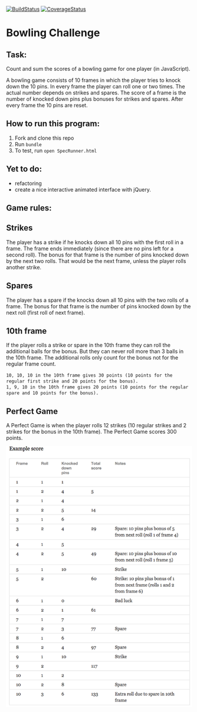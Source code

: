 [![BuildStatus](https://travis-ci.org/lucetzer/bowling-challenge.svg?branch=master)](https://travis-ci.org/lucetzer/bowling-challenge)
[![CoverageStatus](https://coveralls.io/repos/lucetzer/bowling-challenge/badge.svg?branch=master&service=github)](https://coveralls.io/github/lucetzer/bowling-challenge?branch=master)

Bowling Challenge
=================

Task:
-----

Count and sum the scores of a bowling game for one player (in JavaScript).

A bowling game consists of 10 frames in which the player tries to knock down the 10 pins. In every frame the player can roll one or two times. The actual number depends on strikes and spares. The score of a frame is the number of knocked down pins plus bonuses for strikes and spares. After every frame the 10 pins are reset.


How to run this program:
-----

1. Fork and clone this repo
2. Run ```bundle```
3. To test, run ```open SpecRunner.html```

Yet to do:
-----

* refactoring
* create a nice interactive animated interface with jQuery.

Game rules:
-----

## Strikes

The player has a strike if he knocks down all 10 pins with the first roll in a frame. The frame ends immediately (since there are no pins left for a second roll). The bonus for that frame is the number of pins knocked down by the next two rolls. That would be the next frame, unless the player rolls another strike.

## Spares

The player has a spare if the knocks down all 10 pins with the two rolls of a frame. The bonus for that frame is the number of pins knocked down by the next roll (first roll of next frame).

## 10th frame

If the player rolls a strike or spare in the 10th frame they can roll the additional balls for the bonus. But they can never roll more than 3 balls in the 10th frame. The additional rolls only count for the bonus not for the regular frame count.

    10, 10, 10 in the 10th frame gives 30 points (10 points for the regular first strike and 20 points for the bonus).
    1, 9, 10 in the 10th frame gives 20 points (10 points for the regular spare and 10 points for the bonus).


## Perfect Game

A Perfect Game is when the player rolls 12 strikes (10 regular strikes and 2 strikes for the bonus in the 10th frame). The Perfect Game scores 300 points.


![Ten Pin Score Example](images/example_ten_pin_scoring.png)
